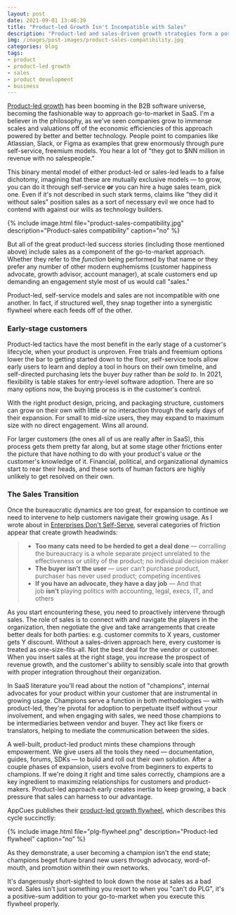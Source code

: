 ```yaml
---
layout: post
date: 2021-09-01 13:46:39
title: "Product-led Growth Isn't Incompatible with Sales"
description: "Product-led and sales-driven growth strategies form a positive-sum combo."
img: /images/post-images/product-sales-compatibility.jpg
categories: blog
tags:
- product
- product-led growth
- sales
- product development
- business
---
```


[Product-led growth](https://openviewpartners.com/product-led-growth/ "Product-led growth") has been booming in the B2B software universe, becoming the fashionable way to approach go-to-market in SaaS. I'm a believer in the philosophy, as we've seen companies grow to immense scales and valuations off of the economic efficiencies of this approach powered by better and better technology. People point to companies like Atlassian, Slack, or Figma as examples that grew enormously through pure self-service, freemium models. You hear a lot of "they got to $NN million in revenue with no salespeople."

This binary mental model of either product-led or sales-led leads to a false dichotomy, imagining that these are mutually exclusive models — to grow, you can do it through self-service **or** you can hire a huge sales team, pick one. Even if it's not described in such stark terms, claims like "they did it without sales" position sales as a sort of necessary evil we once had to contend with against our wills as technology builders.

{% include image.html file="product-sales-compatibility.jpg" description="Product-sales compatibility" caption="no" %}

But all of the great product-led success stories (including those mentioned above) include sales as a component of the go-to-market approach. Whether they refer to the _function_ being performed by that name or they prefer any number of other modern euphemisms (customer happiness advocate, growth advisor, account manager), at scale customers end up demanding an engagement style most of us would call "sales."

Product-led, self-service models and sales are not incompatible with one another. In fact, if structured well, they snap together into a synergistic flywheel where each feeds off of the other.

### Early-stage customers

Product-led tactics have the most benefit in the early stage of a customer's lifecycle, when your product is unproven. Free trials and freemium options lower the bar to getting started down to the floor, self-service tools allow early users to learn and deploy a tool in hours on their own timeline, and self-directed purchasing lets the buyer _buy_ rather than _be sold to_. In 2021, flexibility is table stakes for entry-level software adoption. There are so many options now, the buying process is in the customer's control.

With the right product design, pricing, and packaging structure, customers can grow on their own with little or no interaction through the early days of their expansion. For small to mid-size users, they may expand to maximum size with no direct engagement. Wins all around.

For larger customers (the ones all of us are really after in SaaS), this process gets them pretty far along, but at some stage other frictions enter the picture that have nothing to do with your product's value or the customer's knowledge of it. Financial, political, and organizational dynamics start to rear their heads, and these sorts of human factors are highly unlikely to get resolved on their own.

### The Sales Transition

Once the bureaucratic dynamics are too great, for expansion to continue we need to intervene to help customers navigate their growing usage. As I wrote about in [Enterprises Don't Self-Serve](/post/enterprises-dont-self-serve/ "Enterprises Don't Self-Serve"), several categories of friction appear that create growth headwinds:

> * **Too many cats need to be herded to get a deal done** — corralling the bureaucracy is a whole separate project unrelated to the effectiveness or utility of the product; no individual decision maker
> * **The buyer isn't the user** — user can’t purchase product, purchaser has never used product; competing incentives 
> * **If you have an advocate, they have a day job** — And that job __isn’t__ playing politics with accounting, legal, execs, IT, and others

As you start encountering these, you need to proactively intervene through sales. The role of sales is to connect with and navigate the players in the organization, then negotiate the give and take arrangements that create better deals for both parties: e.g. customer commits to X years, customer gets Y discount. Without a sales-driven approach here, every customer is treated as one-size-fits-all. Not the best deal for the vendor or customer. When you insert sales at the right stage, you increase the prospect of revenue growth, and the customer's ability to sensibly scale into that growth with proper integration throughout their organization.

In SaaS literature you'll read about the notion of "champions", internal advocates for your product within your customer that are instrumental in growing usage. Champions serve a function in both methodologies — with product-led, they're pivotal for adoption to perpetuate itself without your involvement, and when engaging with sales, we need those champions to be intermediaries between vendor and buyer. They act like fixers or translators, helping to mediate the communication between the sides.

A well-built, product-led product mints these champions through empowerment. We give users all the tools they need — documentation, guides, forums, SDKs — to build and roll out their own solution. After a couple phases of expansion, users evolve from beginners to experts to champions. If we're doing it right and time sales correctly, champions are a key ingredient to maximizing relationships for customers and product-makers. Product-led approach early creates inertia to keep growing, a back pressure that sales can harness to our advantage.

AppCues publishes their [product-led growth flywheel](https://www.appcues.com/product-led-growth-flywheel "Product-Led Growth Flywheel"), which describes this cycle succinctly:

{% include image.html file="plg-flywheel.png" description="Product-led flywheel" caption="no" %}

As they demonstrate, a user becoming a champion isn't the end state; champions beget future brand new users through advocacy, word-of-mouth, and promotion within their own networks.

It's dangerously short-sighted to look down the nose at sales as a bad word. Sales isn't just something you resort to when you "can't do PLG", it's a positive-sum addition to your go-to-market when you execute this flywheel properly.
